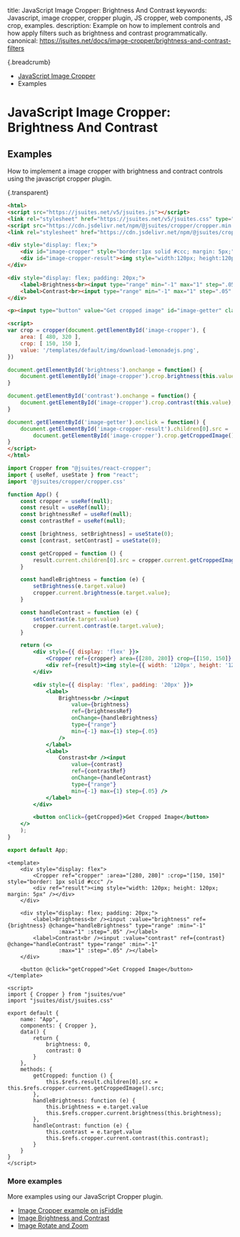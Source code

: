 title: JavaScript Image Cropper: Brightness And Contrast
keywords: Javascript, image cropper, cropper plugin, JS cropper, web components, JS crop, examples.
description: Example on how to implement controls and how apply filters such as brightness and contrast programmatically.
canonical: https://jsuites.net/docs/image-cropper/brightness-and-contrast-filters

{.breadcrumb}
- [JavaScript Image Cropper](/docs/image-cropper)
- Examples

# JavaScript Image Cropper: Brightness And Contrast

## Examples

How to implement a image cropper with brightness and contract controls using the javascript cropper plugin.  

{.transparent}
```html
<html>
<script src="https://jsuites.net/v5/jsuites.js"></script>
<link rel="stylesheet" href="https://jsuites.net/v5/jsuites.css" type="text/css" />
<script src="https://cdn.jsdelivr.net/npm/@jsuites/cropper/cropper.min.js"></script>
<link rel="stylesheet" href="https://cdn.jsdelivr.net/npm/@jsuites/cropper/cropper.min.css" type="text/css" />

<div style="display: flex;">
    <div id="image-cropper" style="border:1px solid #ccc; margin: 5px;"></div>
    <div id="image-cropper-result"><img style="width:120px; height:120px; margin: 5px;"></div>
</div>

<div style="display: flex; padding: 20px;">
    <label>Brightness<br><input type="range" min="-1" max="1" step=".05" value="0" id="brightness"></label>
    <label>Contrast<br><input type="range" min="-1" max="1" step=".05" value="0" id="contrast"></label>
</div>

<p><input type="button" value="Get cropped image" id="image-getter" class="jbutton dark"></p>

<script>
var crop = cropper(document.getElementById('image-cropper'), {
    area: [ 480, 320 ],
    crop: [ 150, 150 ],
    value: '/templates/default/img/download-lemonadejs.png',
})

document.getElementById('brightness').onchange = function() {
    document.getElementById('image-cropper').crop.brightness(this.value);
}

document.getElementById('contrast').onchange = function() {
    document.getElementById('image-cropper').crop.contrast(this.value);
}

document.getElementById('image-getter').onclick = function() {
    document.getElementById('image-cropper-result').children[0].src =
        document.getElementById('image-cropper').crop.getCroppedImage().src;
}
</script>
</html>
```
```jsx
import Cropper from "@jsuites/react-cropper";
import { useRef, useState } from "react";
import '@jsuites/cropper/cropper.css'

function App() {
    const cropper = useRef(null);
    const result = useRef(null);
    const brightnessRef = useRef(null);
    const contrastRef = useRef(null);

    const [brightness, setBrightness] = useState(0);
    const [contrast, setContrast] = useState(0);

    const getCropped = function () {
        result.current.children[0].src = cropper.current.getCroppedImage().src;
    }

    const handleBrightness = function (e) {
        setBrightness(e.target.value)
        cropper.current.brightness(e.target.value);
    }

    const handleContrast = function (e) {
        setContrast(e.target.value)
        cropper.current.contrast(e.target.value);
    }

    return (<>
        <div style={{ display: 'flex' }}>
            <Cropper ref={cropper} area={[280, 280]} crop={[150, 150]} style={{ border: '1px solid #ccc' }} />
            <div ref={result}><img style={{ width: '120px', height: '120px', margin: '5px' }} /></div>
        </div>

        <div style={{ display: 'flex', padding: '20px' }}>
            <label>
                Brightness<br /><input
                    value={brightness}
                    ref={brightnessRef}
                    onChange={handleBrightness}
                    type={"range"}
                    min={-1} max={1} step={.05}
                />
            </label>
            <label>
                Constrast<br /><input
                    value={contrast}
                    ref={contrastRef}
                    onChange={handleContrast}
                    type={"range"}
                    min={-1} max={1} step={.05} />
            </label>
        </div>

        <button onClick={getCropped}>Get Cropped Image</button>
    </>
    );
}

export default App;
```
```vue
<template>
    <div style="display: flex">
        <Cropper ref="cropper" :area="[280, 280]" :crop="[150, 150]" style="border: 1px solid #ccc" />
        <div ref="result"><img style="width: 120px; height: 120px; margin: 5px" /></div>
    </div>

    <div style="display: flex; padding: 20px;">
        <label>Brightness<br /><input :value="brightness" ref={brightness} @change="handleBrightness" type="range" :min="-1"
                :max="1" :step=".05" /></label>
        <label>Contrast<br /><input :value="contrast" ref={contrast} @change="handleContrast" type="range" :min="-1"
                :max="1" :step=".05" /></label>
    </div>

    <button @click="getCropped">Get Cropped Image</button>
</template>

<script>
import { Cropper } from "jsuites/vue"
import "jsuites/dist/jsuites.css"

export default {
    name: "App",
    components: { Cropper },
    data() {
        return {
            brightness: 0,
            contrast: 0
        }
    },
    methods: {
        getCropped: function () {
            this.$refs.result.children[0].src = this.$refs.cropper.current.getCroppedImage().src;
        },
        handleBrightness: function (e) {
            this.brightness = e.target.value
            this.$refs.cropper.current.brightness(this.brightness);
        },
        handleContrast: function (e) {
            this.contrast = e.target.value
            this.$refs.cropper.current.contrast(this.contrast);
        }
    }
}
</script>
```

### More examples

More examples using our JavaScript Cropper plugin.

* [Image Cropper example on jsFiddle](https://jsfiddle.net/spreadsheet/1a5mts0u/)
* [Image Brightness and Contrast](/docs/image-cropper/brightness-and-contrast-filters)
* [Image Rotate and Zoom](/docs/image-cropper/rotate-and-zoom)
